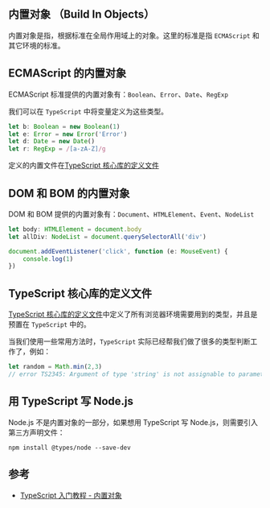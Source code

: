 ## 内置对象 （Build In Objects）

内置对象是指，根据标准在全局作用域上的对象。这里的标准是指 `ECMAScript` 和其它环境的标准。

## ECMAScript 的内置对象

ECMAScript 标准提供的内置对象有：`Boolean`、`Error`、`Date`、`RegExp` 

我们可以在 `TypeScript` 中将变量定义为这些类型。

```typescript
let b: Boolean = new Boolean(1)
let e: Error = new Error('Error')
let d: Date = new Date()
let r: RegExp = /[a-zA-Z]/g
```
定义的内置文件在[TypeScript 核心库的定义文件](https://github.com/microsoft/TypeScript/tree/master/src/lib)

## DOM 和 BOM 的内置对象

DOM 和 BOM 提供的内置对象有：`Document`、`HTMLElement`、`Event`、`NodeList`

```typescript
let body: HTMLElement = document.body
let allDiv: NodeList = document.querySelectorAll('div')

document.addEventListener('click', function (e: MouseEvent) {
    console.log(1)
})
```

## TypeScript 核心库的定义文件

[TypeScript 核心库的定义文件](https://github.com/microsoft/TypeScript/tree/master/src/lib)中定义了所有浏览器环境需要用到的类型，并且是预置在 `TypeScript` 中的。

当我们使用一些常用方法时，`TypeScript` 实际已经帮我们做了很多的类型判断工作了，例如：

```typescript
let random = Math.min(2,3)
// error TS2345: Argument of type 'string' is not assignable to parameter of type 'number'
```

## 用 TypeScript 写 Node.js

Node.js 不是内置对象的一部分，如果想用 TypeScript 写 Node.js，则需要引入第三方声明文件：

```shell
npm install @types/node --save-dev
```

## 参考

-   [TypeScript 入门教程 - 内置对象](https://ts.xcatliu.com/basics/built-in-objects)